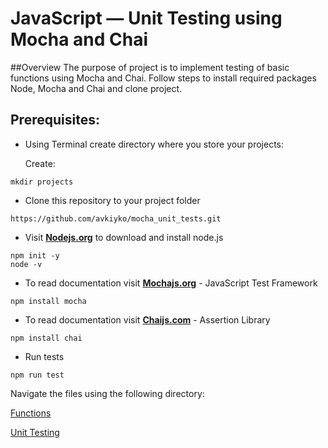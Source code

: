 # JavaScript — Unit Testing using Mocha and Chai 

##Overview
The purpose of project is to implement testing of basic functions  using Mocha and Chai.
Follow steps to install required packages Node, Mocha and Chai and clone project.

## Prerequisites:

* Using Terminal create directory where you store your projects: 

   Create: 
```
mkdir projects
```
* Clone this repository to your project folder
```
https://github.com/avkiyko/mocha_unit_tests.git
```
* Visit __[Nodejs.org](https://nodejs.org/en/)__  to download and install node.js 
```
npm init -y
node -v
```
* To read documentation visit __[Mochajs.org](https://mochajs.org/)__ - JavaScript Test Framework
```
npm install mocha
```
* To read documentation visit __[Chaijs.com](https://www.chaijs.com/)__ - Assertion Library 
```
npm install chai
```
* Run tests
```
npm run test
```




Navigate the files using the following directory:

[Functions](https://github.com/avkiyko/mocha_unit_tests/blob/master/index.js/)

[Unit Testing](https://github.com/avkiyko/mocha_unit_tests/blob/master/test/index.spec.js/)
